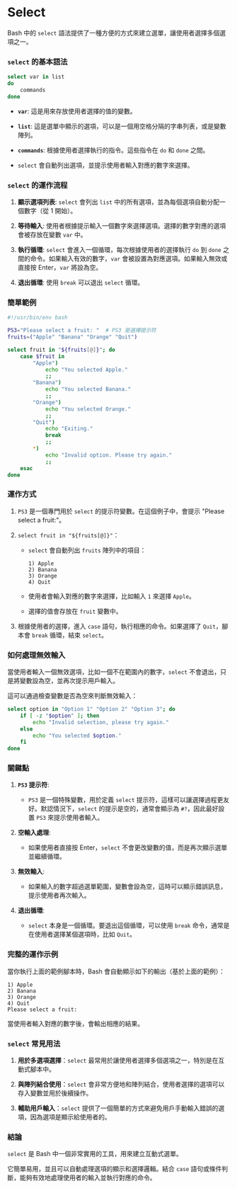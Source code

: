 # Select

Bash 中的 `select` 語法提供了一種方便的方式來建立選單，讓使用者選擇多個選項之一。

### `select` 的基本語法

```bash
select var in list
do
    commands
done
```

- **`var`**: 這是用來存放使用者選擇的值的變數。

- **`list`**: 這是選單中顯示的選項，可以是一個用空格分隔的字串列表，或是變數陣列。

- **`commands`**: 根據使用者選擇執行的指令。這些指令在 `do` 和 `done` 之間。

- `select` 會自動列出選項，並提示使用者輸入對應的數字來選擇。

### `select` 的運作流程

1. **顯示選項列表**: `select` 會列出 `list` 中的所有選項，並為每個選項自動分配一個數字（從 1 開始）。

2. **等待輸入**: 使用者根據提示輸入一個數字來選擇選項。選擇的數字對應的選項會被存放在變數 `var` 中。

3. **執行循環**: `select` 會進入一個循環，每次根據使用者的選擇執行 `do` 到 `done` 之間的命令。如果輸入有效的數字，`var` 會被設置為對應選項。如果輸入無效或直接按 Enter，`var` 將設為空。

4. **退出循環**: 使用 `break` 可以退出 `select` 循環。

### 簡單範例

```bash
#!/usr/bin/env bash

PS3="Please select a fruit: "  # PS3 是選擇提示符
fruits=("Apple" "Banana" "Orange" "Quit")

select fruit in "${fruits[@]}"; do
    case $fruit in
        "Apple")
            echo "You selected Apple."
            ;;
        "Banana")
            echo "You selected Banana."
            ;;
        "Orange")
            echo "You selected Orange."
            ;;
        "Quit")
            echo "Exiting."
            break
            ;;
        *)
            echo "Invalid option. Please try again."
            ;;
    esac
done
```

### 運作方式

1. `PS3` 是一個專門用於 `select` 的提示符變數。在這個例子中，會提示 "Please select a fruit:"。

2. `select fruit in "${fruits[@]}"`：

   - `select` 會自動列出 `fruits` 陣列中的項目：

     ```
     1) Apple
     2) Banana
     3) Orange
     4) Quit
     ```

   - 使用者會輸入對應的數字來選擇，比如輸入 `1` 來選擇 `Apple`。

   - 選擇的值會存放在 `fruit` 變數中。

3. 根據使用者的選擇，進入 `case` 語句，執行相應的命令。如果選擇了 `Quit`，腳本會 `break` 循環，結束 `select`。

### 如何處理無效輸入

當使用者輸入一個無效選項，比如一個不在範圍內的數字，`select` 不會退出，只是將變數設為空，並再次提示用戶輸入。

這可以通過檢查變數是否為空來判斷無效輸入：

```bash
select option in "Option 1" "Option 2" "Option 3"; do
    if [ -z "$option" ]; then
        echo "Invalid selection, please try again."
    else
        echo "You selected $option."
    fi
done
```

### 關鍵點

1. **`PS3` 提示符**:
   - `PS3` 是一個特殊變數，用於定義 `select` 提示符，這樣可以讓選擇過程更友好。默認情況下，`select` 的提示是空的，通常會顯示為 `#?`，因此最好設置 `PS3` 來提示使用者輸入。
2. **空輸入處理**:

   - 如果使用者直接按 Enter，`select` 不會更改變數的值，而是再次顯示選單並繼續循環。

3. **無效輸入**:

   - 如果輸入的數字超過選單範圍，變數會設為空，這時可以顯示錯誤訊息，提示使用者再次輸入。

4. **退出循環**:
   - `select` 本身是一個循環。要退出這個循環，可以使用 `break` 命令，通常是在使用者選擇某個選項時，比如 `Quit`。

### 完整的運作示例

當你執行上面的範例腳本時，Bash 會自動顯示如下的輸出（基於上面的範例）：

```
1) Apple
2) Banana
3) Orange
4) Quit
Please select a fruit:
```

當使用者輸入對應的數字後，會輸出相應的結果。

### `select` 常見用法

1. **用於多選項選擇**：`select` 最常用於讓使用者選擇多個選項之一，特別是在互動式腳本中。

2. **與陣列結合使用**：`select` 會非常方便地和陣列結合，使用者選擇的選項可以存入變數並用於後續操作。

3. **輔助用戶輸入**：`select` 提供了一個簡單的方式來避免用戶手動輸入錯誤的選項，因為選項是顯示給使用者的。

### 結論

`select` 是 Bash 中一個非常實用的工具，用來建立互動式選單。

它簡單易用，並且可以自動處理選項的顯示和選擇邏輯。結合 `case` 語句或條件判斷，能夠有效地處理使用者的輸入並執行對應的命令。

